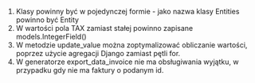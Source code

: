 1. Klasy powinny być w pojedynczej formie - jako nazwa klasy Entities powinno być Entity
2. W wartości pola TAX zamiast stałej powinno zapisane models.IntegerField()
3. W metodzie update_value można zoptymalizować obliczanie wartości, poprzez użycie agregacji Django zamiast pętli for.
4. W generatorze export_data_invoice nie ma obsługiwania wyjątku, w przypadku gdy nie ma faktury o podanym id. 